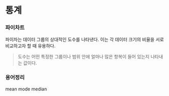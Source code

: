 # 통계

### 파이차트
파이차는 데이터 그룹의 상대적인 도수를 나타낸다. 이는 각 데이터 크기의 비율을 서로 비교하고자 할 때 유용하다.

> 도수는 어떤 특정한 그룹이나 범위 안에 얼마나 많은 항복이 들어 있는지 나타내는 값이다.


### 용어정리

mean
mode
median


